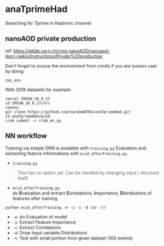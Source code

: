 # anaTprimeHad
Searching for Tprime in Hadronic channel

## nanoAOD private production

ref: https://gitlab.cern.ch/cms-nanoAOD/nanoaod-doc/-/wikis/Instructions/Private%20production

Don't forget to source the environment from cvmfs if you are lyoserv user by doing:
```
cms_env
```

With 2018 datasets for example:

```
cmsrel CMSSW_10_6_27
cd CMSSW_10_6_27/src
cmsenv
git clone https://github.com/sarakm0704/anaTprimeHad.git
cd anaTprimeHad/prod
crab submit -c crab_mc.py
```
## NN workflow

Training via simple DNN is available with ```training.py```
Evaluation and extracting feature informations with ```ecid_afterTraining.py```

- ```training.py```<br>
> This has no option yet. Can be handled by changing input / structure itself. 

- ```ecid_afterTraining.py```<br>
do **E**valuation and extract **C**orrelations, **I**mportance, **D**istributions of features after training

```
python ecid_afterTraining -e -i -c -d (or -t)
```
- ```-e```: do Evaluation of model
- ```-i```: Extract Feature Importance
- ```-c```: Extract Correlations
- ```-d```: Draw Input variable Distributions
- ```-t```: Test with small portion from given dataset (100 events)
